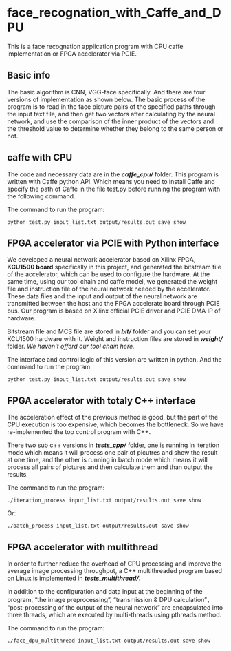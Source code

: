 # face_recognation_with_Caffe_and_DPU
This is a face recognation application program with CPU caffe implementation or FPGA accelerator via PCIE.

## Basic info
The basic algorithm is CNN, VGG-face specifically. And there are four versions of implementation as shown below. The basic process of the program is to read in the face picture pairs of the specified paths through the input text file, and then get two vectors after calculating by the neural network, and use the comparison of the inner product of the vectors and the threshold value to determine whether they belong to the same person or not.

## caffe with CPU
The code and necessary data are in the ***caffe_cpu/*** folder. 
This program is written with Caffe python API. 
Which means you need to install Caffe and specify the path of Caffe in the file test.py before running the program with the following command.  

The command to run the program:
```
python test.py input_list.txt output/results.out save show
```

## FPGA accelerator via PCIE with Python interface
We developed a neural network accelerator based on Xilinx FPGA, **KCU1500 board** specifically in this project, and generated the bitstream file of the accelerator, which can be used to configure the hardware. 
At the same time, using our tool chain and caffe model, we generated the weight file and instruction file of the neural network needed by the accelerator. 
These data files and the input and output of the neural network are transmitted between the host and the FPGA accelerate board through PCIE bus. 
Our program is based on Xilinx official PCIE driver and PCIE DMA IP of hardware.  

Bitstream file and MCS file are stored in ***bit/*** folder and you can set your KCU1500 hardware with it.
Weight and instruction files are stored in ***weight/*** folder.
*We haven't offerd our tool chain here.*  

The interface and control logic of this version are written in python. And the command to run the program:
```
python test.py input_list.txt output/results.out save show
```

## FPGA accelerator with totaly C++ interface
The acceleration effect of the previous method is good, but the part of the CPU execution is too expensive, which becomes the bottleneck. So we have re-implemented the top control program with C++.  

There two sub c++ versions in ***tests_cpp/*** folder, one is running in iteration mode which means it will process one pair of picutres and show the result at one time, and the other is running in batch mode which means it will process all pairs of pictures and then calculate them and than output the results.   

The command to run the program:
```
./iteration_process input_list.txt output/results.out save show
```
Or:
```
./batch_process input_list.txt output/results.out save show
```

## FPGA accelerator with multithread
In order to further reduce the overhead of CPU processing and improve the average image processing throughput, a C++ multithreaded program based on Linux is implemented in ***tests_multithread/***.

In addition to the configuration and data input at the beginning of the program, “the image preprocessing”, “transmission & DPU calculation”， “post-processing of the output of the neural network” are encapsulated into three threads, which are executed by multi-threads using pthreads method.

The command to run the program:
```
./face_dpu_multithread input_list.txt output/results.out save show
```
